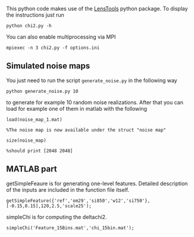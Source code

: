 This python code makes use of the [LensTools](http://www.columbia.edu/~ap3020/LensTools/html/index.html) python package. To display the instructions just run

	python chi2.py -h

You can also enable multiprocessing via MPI

	mpiexec -n 3 chi2.py -f options.ini


Simulated noise maps
---------------------
You just need to run the script `generate_noise.py` in the following way

	python generate_noise.py 10
	
to generate for example 10 random noise realizations. After that you can load for example one of them in matlab with the following

	load(noise_map_1.mat)
	
	%The noise map is now available under the struct "noise map"
	
	size(noise_map)
	
	%should print [2048 2048]
	

MATLAB part
------------------------
getSimpleFeaure is for generating one-level features. Detailed description of the inputs are included in the function file itself.

	getSimpleFeature({'ref','om29','si850','w12','si750'},[-0.15,0.15],120,2.5,'scale25');

simpleChi is for computing the deltachi2.

	simpleChi('Feature_15Bins.mat','chi_15bin.mat');
